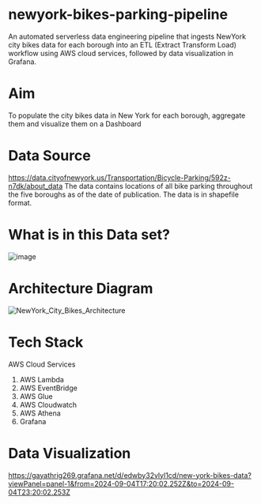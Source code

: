 # newyork-bikes-parking-pipeline
An automated serverless data engineering pipeline that ingests NewYork city bikes data for each borough into an ETL (Extract Transform Load) workflow using AWS cloud services, followed by data visualization in Grafana.

# Aim
To populate the city bikes data in New York for each borough, aggregate them and visualize them on a Dashboard


# Data Source

https://data.cityofnewyork.us/Transportation/Bicycle-Parking/592z-n7dk/about_data
The data contains locations of all bike parking throughout the five boroughs as of the date of publication. The data is in shapefile format.

# What is in this Data set?


![image](https://github.com/user-attachments/assets/76f130fc-2c87-4c30-b35a-c26c1c3fb64f)



# Architecture Diagram
![NewYork_City_Bikes_Architecture](https://github.com/user-attachments/assets/cd1f680a-7cd7-48c7-bd92-b6cf2f5b8db6)

# Tech Stack
AWS Cloud Services
1. AWS Lambda
2. AWS EventBridge
3. AWS Glue
4. AWS Cloudwatch
5. AWS Athena
6. Grafana


# Data Visualization
https://gayathrig269.grafana.net/d/edwby32vlyl1cd/new-york-bikes-data?viewPanel=panel-1&from=2024-09-04T17:20:02.252Z&to=2024-09-04T23:20:02.253Z

